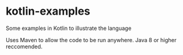 # kotlin-examples
Some examples in Kotlin to illustrate the language

Uses Maven to allow the code to be run anywhere. Java 8 or higher reccomended.
